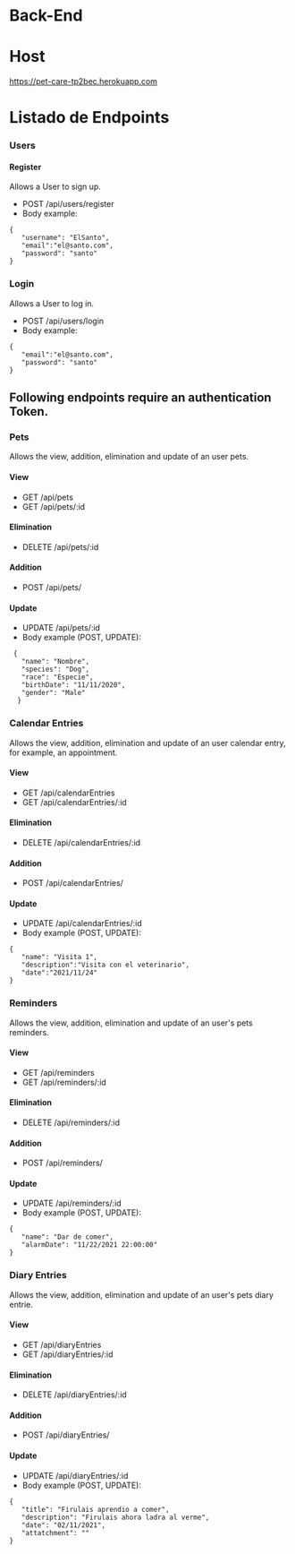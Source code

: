 # Back-End

# Host

https://pet-care-tp2bec.herokuapp.com

# Listado de Endpoints

### Users

#### Register

Allows a User to sign up.

- POST /api/users/register
 - Body example:
 ```
{
    "username": "ElSanto",
    "email":"el@santo.com",
    "password": "santo"
}
 ```

### Login

Allows a User to log in.

- POST /api/users/login
 - Body example:
 ```
 {
    "email":"el@santo.com",
    "password": "santo"
}
 ```

## Following endpoints require an authentication Token.


### Pets

Allows the view, addition, elimination and update of an user pets.

#### View
- GET /api/pets
- GET /api/pets/:id

#### Elimination
- DELETE /api/pets/:id

#### Addition
- POST /api/pets/

#### Update
- UPDATE /api/pets/:id
 -  Body example (POST, UPDATE): 
 ```
  {
    "name": "Nombre",
    "species": "Dog",
    "race": "Especie",
    "birthDate": "11/11/2020",
    "gender": "Male"
   }
```


### Calendar Entries
Allows the view, addition, elimination and update of an user calendar entry, for example, an appointment.

#### View
- GET /api/calendarEntries
- GET /api/calendarEntries/:id

#### Elimination
- DELETE /api/calendarEntries/:id

#### Addition
- POST /api/calendarEntries/

#### Update
- UPDATE /api/calendarEntries/:id
 -  Body example (POST, UPDATE): 
 ```
{
    "name": "Visita 1",
    "description":"Visita con el veterinario",
    "date":"2021/11/24"
}
```


### Reminders

Allows the view, addition, elimination and update of an user's pets reminders.

#### View
- GET /api/reminders
- GET /api/reminders/:id

#### Elimination
- DELETE /api/reminders/:id


#### Addition
- POST /api/reminders/

#### Update
- UPDATE /api/reminders/:id
 -  Body example (POST, UPDATE): 
 ```
{
    "name": "Dar de comer",
    "alarmDate": "11/22/2021 22:00:00"
}
```

### Diary Entries

Allows the view, addition, elimination and update of an user's pets diary entrie.

#### View
- GET /api/diaryEntries
- GET /api/diaryEntries/:id

#### Elimination
- DELETE /api/diaryEntries/:id

#### Addition
- POST /api/diaryEntries/

#### Update
- UPDATE /api/diaryEntries/:id
 -  Body example (POST, UPDATE): 
 ```
{
    "title": "Firulais aprendio a comer",
    "description": "Firulais ahora ladra al verme",
    "date": "02/11/2021",
    "attatchment": ""
}
```
